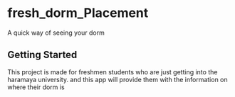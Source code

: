 # fresh_dorm_Placement
A quick way of seeing your dorm

## Getting Started
This project is made for freshmen students who are just getting into the haramaya university. and this app will provide them with the information on where their dorm is
